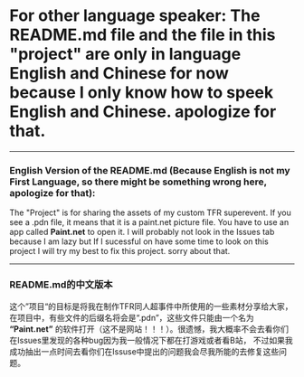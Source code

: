 # **For other language speaker: The README.md file and the file in this "project" are only in language English and Chinese for now because I only know how to speek English and Chinese. apologize for that.**
___
### English Version of the README.md (Because English is not my First Language, so there might be something wrong here, apologize for that):
The "Project" is for sharing the assets of my custom TFR superevent. If you see a .pdn file, it means that it is a paint.net picture file. You have to use an app called **Paint.net**
to open it. I will probably not look in the Issues tab because I am lazy but If I sucessful on have some time to look on this project I will try my best to fix this project. sorry about that.
___
### README.md的中文版本
这个”项目“的目标是将我在制作TFR同人超事件中所使用的一些素材分享给大家，在项目中，有些文件的后缀名将会是“.pdn”，这些文件只能由一个名为
**“Paint.net”**
的软件打开（这不是网站！！！）。很遗憾，我大概率不会去看你们在Issues里发现的各种bug因为我一般情况下都在打游戏或者看B站，
不过如果我成功抽出一点时间去看你们在Issuse中提出的问题我会尽我所能的去修复这些问题。
